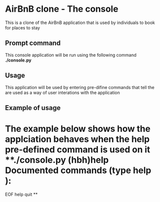 # AirBnB clone - The console
This is a clone of the AirBnB application that is used by individuals to book for places to stay

## Prompt command
This console application will be run using the following command<br>
**./console.py**

## Usage
This application will be used by entering pre-difine commands that tell the are used as a way of user interations with the application

## Example of usage
The example below shows how the applciation behaves when the help pre-defined command is used on it
**./console.py
(hbh)help
Documented commands (type help <topic>):
========================================
EOF  help  quit
**

